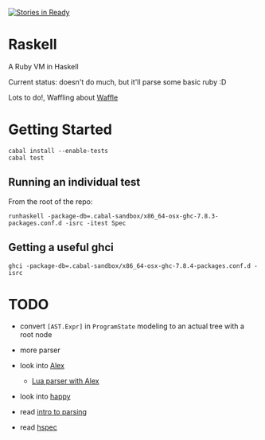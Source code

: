 [![Stories in Ready](https://badge.waffle.io/joshsz/raskell.png?label=ready&title=Ready)](https://waffle.io/joshsz/raskell)
# Raskell

A Ruby VM in Haskell

Current status: doesn't do much, but it'll parse some basic ruby :D

Lots to do!, Waffling about [Waffle](https://waffle.io/joshsz/raskell)

# Getting Started

```
cabal install --enable-tests
cabal test
```

## Running an individual test

From the root of the repo:

```
runhaskell -package-db=.cabal-sandbox/x86_64-osx-ghc-7.8.3-packages.conf.d -isrc -itest Spec
```

## Getting a useful ghci

```
ghci -package-db=.cabal-sandbox/x86_64-osx-ghc-7.8.4-packages.conf.d -isrc
```

# TODO

* convert `[AST.Expr]` in `ProgramState` modeling to an actual tree with a root node

* more parser
* look into [Alex](https://www.haskell.org/alex/)
    * [Lua parser with Alex](https://github.com/osa1/language-lua/blob/master/src/Text/Parsec/LTok.hs)
* look into [happy](https://www.haskell.org/happy/doc/html/index.html)
* read [intro to parsing](https://github.com/JakeWheat/intro_to_parsing)
* read [hspec](http://hspec.github.io/)
